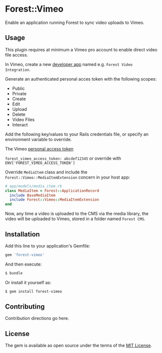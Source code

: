 # Forest::Vimeo
Enable an application running Forest to sync video uploads to Vimeo.

## Usage
This plugin requires at minimum a Vimeo pro account to enable direct video file access.

In Vimeo, create a new [developer app](https://developer.vimeo.com/apps) named e.g. `Forest Video Integration`.

Generate an authenticated personal acces token with the following scopes:

- Public
- Private
- Create
- Edit
- Upload
- Delete
- Video Files
- Interact

Add the following key/values to your Rails credentials file, or specify an environment variable to override.

The Vimeo [personal access token](https://developer.vimeo.com/apps/215549#personal_access_tokens)

`forest_vimeo_access_token: abcdef12345` or override with `ENV['FOREST_VIMEO_ACCESS_TOKEN']`

Override `MediaItem` class and include the `Forest::Vimeo::MediaItemExtension` concern in your host app:

```ruby
# app/models/media_item.rb
class MediaItem < Forest::ApplicationRecord
  include BaseMediaItem
  include Forest::Vimeo::MediaItemExtension
end
```

Now, any time a video is uploaded to the CMS via the media library, the video will be uploaded to Vimeo, stored in a folder named `Forest CMS`.

## Installation
Add this line to your application's Gemfile:

```ruby
gem 'forest-vimeo'
```

And then execute:
```bash
$ bundle
```

Or install it yourself as:
```bash
$ gem install forest-vimeo
```

## Contributing
Contribution directions go here.

## License
The gem is available as open source under the terms of the [MIT License](https://opensource.org/licenses/MIT).
